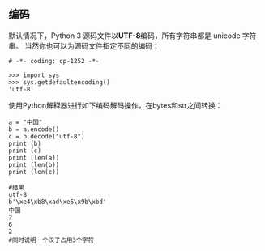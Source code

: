## 编码

默认情况下，Python 3 源码文件以**UTF-8**编码，所有字符串都是 unicode 字符串。 当然你也可以为源码文件指定不同的编码：

```
# -*- coding: cp-1252 -*-
```

```
>>> import sys
>>> sys.getdefaultencoding()
'utf-8'
```

使用Python解释器进行如下编码解码操作，在bytes和str之间转换：

```
a = "中国"
b = a.encode()
c = b.decode("utf-8")
print (b)
print (c)
print (len(a))
print (len(b))
print (len(c))

#结果
utf-8
b'\xe4\xb8\xad\xe5\x9b\xbd'
中国
2
6
2
#同时说明一个汉子占用3个字符
```



